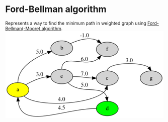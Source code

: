 
# Ford-Bellman algorithm

Represents a way to find the minimum path in weighted graph using [Ford-Bellman(-Moore) algorithm](ford-bellman.ipynb).
![The graph](graph.png)
